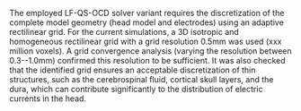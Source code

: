 The employed LF-QS-OCD solver variant requires the discretization of the complete model geometry
(head model and electrodes) using an adaptive rectilinear grid. For the current simulations, a 3D isotropic 
and homogeneous rectilinear grid with a grid resolution 0.5mm was used (xxx million voxels). A grid convergence analysis (varying the resolution between 0.3--1.0mm) confirmed this resolution to be sufficient. It was also checked that the identified grid ensures an acceptable discretization of thin structures, such as the cerebrospinal fluid, cortical skull layers, and the dura, which can contribute significantly to the distribution of electric currents in the head.

